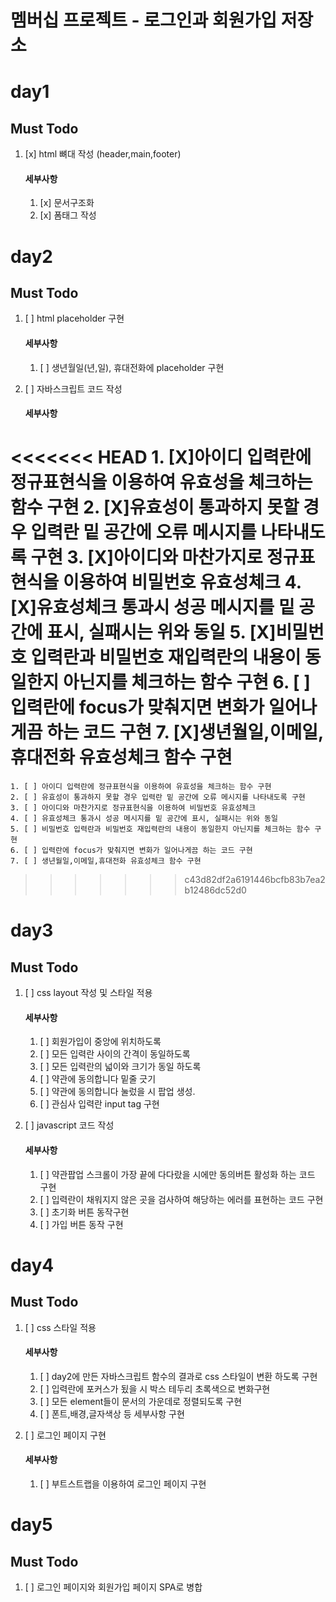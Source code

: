 # 멤버십 프로젝트 - 로그인과 회원가입 저장소

# day1
## Must Todo
1. [x] html 뼈대 작성 (header,main,footer)
    #### 세부사항
    1. [x] 문서구조화
    2. [x] 폼태그 작성
    
# day2
## Must Todo
1. [ ] html placeholder 구현
    #### 세부사항
    1. [ ] 생년월일(년,일), 휴대전화에 placeholder 구현
    

3. [ ] 자바스크립트 코드 작성
    #### 세부사항
<<<<<<< HEAD
    1. [X]아이디 입력란에 정규표현식을 이용하여 유효성을 체크하는 함수 구현 
    2. [X]유효성이 통과하지 못할 경우 입력란 밑 공간에 오류 메시지를 나타내도록 구현
    3. [X]아이디와 마찬가지로 정규표현식을 이용하여 비밀번호 유효성체크
    4. [X]유효성체크 통과시 성공 메시지를 밑 공간에 표시, 실패시는 위와 동일
    5. [X]비밀번호 입력란과 비밀번호 재입력란의 내용이 동일한지 아닌지를 체크하는 함수 구현
    6. [ ]입력란에 focus가 맞춰지면 변화가 일어나게끔 하는 코드 구현
    7. [X]생년월일,이메일,휴대전화 유효성체크 함수 구현
=======
    1. [ ] 아이디 입력란에 정규표현식을 이용하여 유효성을 체크하는 함수 구현 
    2. [ ] 유효성이 통과하지 못할 경우 입력란 밑 공간에 오류 메시지를 나타내도록 구현
    3. [ ] 아이디와 마찬가지로 정규표현식을 이용하여 비밀번호 유효성체크
    4. [ ] 유효성체크 통과시 성공 메시지를 밑 공간에 표시, 실패시는 위와 동일
    5. [ ] 비밀번호 입력란과 비밀번호 재입력란의 내용이 동일한지 아닌지를 체크하는 함수 구현
    6. [ ] 입력란에 focus가 맞춰지면 변화가 일어나게끔 하는 코드 구현
    7. [ ] 생년월일,이메일,휴대전화 유효성체크 함수 구현
>>>>>>> c43d82df2a6191446bcfb83b7ea2b12486dc52d0
# day3
## Must Todo
1. [ ] css layout 작성 및 스타일 적용
    #### 세부사항
    1. [ ] 회원가입이 중앙에 위치하도록
    2. [ ] 모든 입력란 사이의 간격이 동일하도록
    3. [ ] 모든 입력란의 넓이와 크기가 동일 하도록
    4. [ ] 약관에 동의합니다 밑줄 긋기
    5. [ ] 약관에 동의합니다 눌렀을 시 팝업 생성.
    6. [ ] 관심사 입력란 input tag 구현
    
    
1. [ ] javascript 코드 작성
    #### 세부사항
    1. [ ] 약관팝업 스크롤이 가장 끝에 다다랐을 시에만 동의버튼 활성화 하는 코드 구현
    2. [ ] 입력란이 채워지지 않은 곳을 검사하여 해당하는 에러를 표현하는 코드 구현
    3. [ ] 초기화 버튼 동작구현
    4. [ ] 가입 버튼 동작 구현 


# day4
## Must Todo

1. [ ] css 스타일 적용
    #### 세부사항
    1. [ ] day2에 만든 자바스크립트 함수의 결과로 css 스타일이 변환 하도록 구현
    2. [ ] 입력란에 포커스가 됬을 시 박스 테두리 초록색으로 변화구현
    3. [ ] 모든 element들이 문서의 가운데로 정렬되도록 구현
    4. [ ] 폰트,배경,글자색상 등 세부사항 구현

2. [ ] 로그인 페이지 구현
    #### 세부사항
    1. [ ] 부트스트랩을 이용하여 로그인 페이지 구현

# day5
## Must Todo
1. [ ] 로그인 페이지와 회원가입 페이지 SPA로 병합


